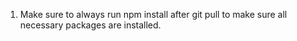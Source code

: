 1. Make sure to always run npm install after git pull to make sure all necessary packages are installed.